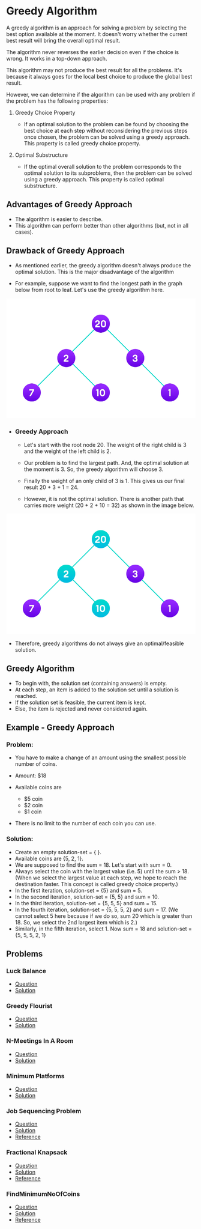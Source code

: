 # Greedy Algorithm

A greedy algorithm is an approach for solving a problem by selecting the best option available at the moment. It doesn't worry whether the current best result will bring the overall optimal result.

The algorithm never reverses the earlier decision even if the choice is wrong. It works in a top-down approach.

This algorithm may not produce the best result for all the problems. It's because it always goes for the local best choice to produce the global best result.

However, we can determine if the algorithm can be used with any problem if the problem has the following properties:

1. Greedy Choice Property

   - If an optimal solution to the problem can be found by choosing the best choice at each step without reconsidering the previous steps once chosen, the problem can be solved using a greedy approach. This property is called greedy choice property.

2. Optimal Substructure

   - If the optimal overall solution to the problem corresponds to the optimal solution to its subproblems, then the problem can be solved using a greedy approach. This property is called optimal substructure.

## Advantages of Greedy Approach

- The algorithm is easier to describe.
- This algorithm can perform better than other algorithms (but, not in all cases).

## Drawback of Greedy Approach

- As mentioned earlier, the greedy algorithm doesn't always produce the optimal solution. This is the major disadvantage of the algorithm

- For example, suppose we want to find the longest path in the graph below from root to leaf. Let's use the greedy algorithm here.

![Apply greedy approach to this tree to find the longest route](/Algorithms/GreedyAlgorithm/Images/greedyApproachGraph.webp)

- ### Greedy Approach

  - Let's start with the root node 20. The weight of the right child is 3 and the weight of the left child is 2.

  - Our problem is to find the largest path. And, the optimal solution at the moment is 3. So, the greedy algorithm will choose 3.

  - Finally the weight of an only child of 3 is 1. This gives us our final result 20 + 3 + 1 = 24.

  - However, it is not the optimal solution. There is another path that carries more weight (20 + 2 + 10 = 32) as shown in the image below.

![Longest Path](/Algorithms/GreedyAlgorithm/Images/greedyApproachGraphLongestPath.webp)

- Therefore, greedy algorithms do not always give an optimal/feasible solution.

## Greedy Algorithm

- To begin with, the solution set (containing answers) is empty.
- At each step, an item is added to the solution set until a solution is reached.
- If the solution set is feasible, the current item is kept.
- Else, the item is rejected and never considered again.

## Example - Greedy Approach

### Problem:

- You have to make a change of an amount using the smallest possible number of coins.
- Amount: $18

- Available coins are

  - $5 coin
  - $2 coin
  - $1 coin

- There is no limit to the number of each coin you can use.

### Solution:

- Create an empty solution-set = { }.
- Available coins are {5, 2, 1}.
- We are supposed to find the sum = 18. Let's start with sum = 0.
- Always select the coin with the largest value (i.e. 5) until the sum > 18. (When we select the largest value at each step, we hope to reach the destination faster. This concept is called greedy choice property.)
- In the first iteration, solution-set = {5} and sum = 5.
- In the second iteration, solution-set = {5, 5} and sum = 10.
- In the third iteration, solution-set = {5, 5, 5} and sum = 15.
- In the fourth iteration, solution-set = {5, 5, 5, 2} and sum = 17. (We cannot select 5 here because if we do so, sum 20 which is greater than 18. So, we select the 2nd largest item which is 2.)
- Similarly, in the fifth iteration, select 1. Now sum = 18 and solution-set = {5, 5, 5, 2, 1}

## Problems

### Luck Balance

- [Question](https://www.hackerrank.com/challenges/luck-balance/problem?isFullScreen=true&h_l=interview&playlist_slugs%5B%5D=interview-preparation-kit&playlist_slugs%5B%5D=greedy-algorithms)
- [Solution](/CompetitiveProgramming/GreedyAlgorithms/LuckBalance/LuckBalance.py)

### Greedy Flourist

- [Question](https://www.hackerrank.com/challenges/greedy-florist/problem?isFullScreen=true&h_l=interview&playlist_slugs%5B%5D=interview-preparation-kit&playlist_slugs%5B%5D=greedy-algorithms)
- [Solution](/CompetitiveProgramming/GreedyAlgorithms/GreedyFlorist/GreedyFlorist.py)

### N-Meetings In A Room

- [Question](https://practice.geeksforgeeks.org/problems/n-meetings-in-one-room-1587115620/1)
- [Solution](/CompetitiveProgramming/GreedyAlgorithms/NMeetingsInARoom/NMeetingInARoom.py)

### Minimum Platforms

- [Question](https://practice.geeksforgeeks.org/problems/minimum-platforms-1587115620/1#)
- [Solution](/CompetitiveProgramming/GreedyAlgorithms/MinimumPlatforms/MinimumPlatforms.py)

### Job Sequencing Problem

- [Question](https://practice.geeksforgeeks.org/problems/job-sequencing-problem-1587115620/1#)
- [Solution](/CompetitiveProgramming/GreedyAlgorithms/JobSequencingProblem/JobSequencingProblem.py)
- [Reference](https://www.geeksforgeeks.org/job-sequencing-problem/)

### Fractional Knapsack

- [Question](https://practice.geeksforgeeks.org/problems/fractional-knapsack-1587115620/1)
- [Solution](/CompetitiveProgramming/GreedyAlgorithms/FractionalKnapsack/FractionalKnapsack.py)
- [Reference](https://www.geeksforgeeks.org/fractional-knapsack-problem/)

### FindMinimumNoOfCoins

- [Question](https://www.codingninjas.com/codestudio/problems/975277?topList=striver-sde-sheet-problems&utm_source=striver&utm_medium=website&leftPanelTab=1)
- [Solution](/CompetitiveProgramming/GreedyAlgorithms/FindMinimumNoOfCoins/FindMinimumNoOfCoins.py)
- [Reference](https://www.geeksforgeeks.org/find-minimum-number-of-coins-that-make-a-change/)
